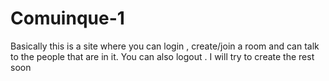 # Comuinque-1
Basically this is a site where you can login , create/join a room and can talk to the people that are in it.
You can also logout . 
I will try to create the rest soon
